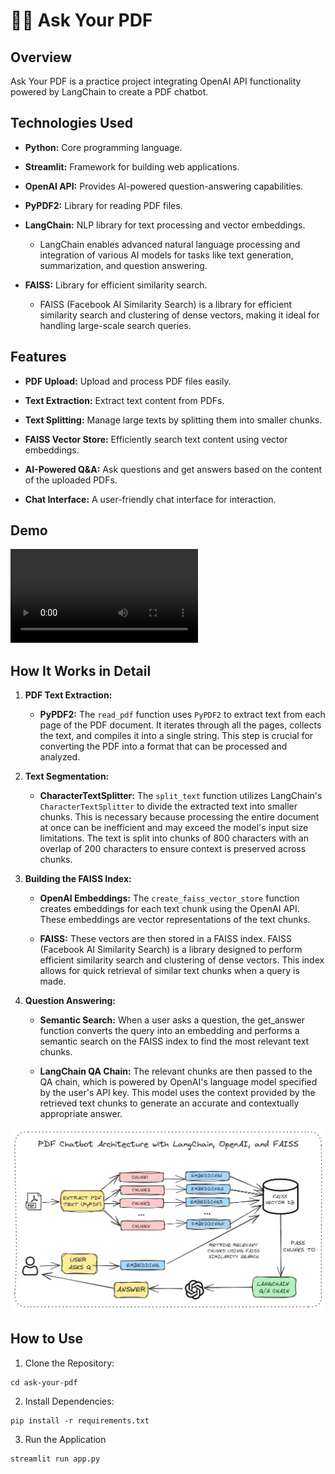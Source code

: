 # 📑💭 Ask Your PDF

## Overview

Ask Your PDF is a practice project integrating OpenAI API functionality powered by LangChain to create a PDF chatbot.

## Technologies Used

- **Python:**  Core programming language.
  
- **Streamlit:**  Framework for building web applications.
  
- **OpenAI API:**  Provides AI-powered question-answering capabilities.
  
- **PyPDF2:**  Library for reading PDF files.
  
- **LangChain:**  NLP library for text processing and vector embeddings.
  - LangChain enables advanced natural language processing and integration of various AI models for tasks like text generation, summarization, and question answering.

- **FAISS:**  Library for efficient similarity search.
  - FAISS (Facebook AI Similarity Search) is a library for efficient similarity search and clustering of dense vectors, making it ideal for handling large-scale search queries.

## Features

- **PDF Upload:**  Upload and process PDF files easily.
  
- **Text Extraction:** Extract text content from PDFs.
  
- **Text Splitting:** Manage large texts by splitting them into smaller chunks.
  
- **FAISS Vector Store:** Efficiently search text content using vector embeddings.
  
- **AI-Powered Q&A:**  Ask questions and get answers based on the content of the uploaded PDFs.
  
- **Chat Interface:** A user-friendly chat interface for interaction.

## Demo
![demo](demo.mp4)

## How It Works in Detail

1. **PDF Text Extraction:**

   - **PyPDF2:**  The `read_pdf` function uses `PyPDF2` to extract text from each page of the PDF document. It iterates through all the pages, collects the text, and compiles it into a single string. This step is crucial for converting the PDF into a format that can be processed and analyzed.

2. **Text Segmentation:**

   - **CharacterTextSplitter:** The `split_text` function utilizes LangChain's `CharacterTextSplitter` to divide the extracted text into smaller chunks. This is necessary because processing the entire document at once can be inefficient and may exceed the model's input size limitations. The text is split into chunks of 800 characters with an overlap of 200 characters to ensure context is preserved across chunks.

3. **Building the FAISS Index:**

   - **OpenAI Embeddings:** The `create_faiss_vector_store` function creates embeddings for each text chunk using the OpenAI API. These embeddings are vector representations of the text chunks.

   - **FAISS:** These vectors are then stored in a FAISS index. FAISS (Facebook AI Similarity Search) is a library designed to perform efficient similarity search and clustering of dense vectors. This index allows for quick retrieval of similar text chunks when a query is made.

5. **Question Answering:**

   - **Semantic Search:** When a user asks a question, the get_answer function converts the query into an embedding and performs a semantic search on the FAISS index to find the most relevant text chunks.

   - **LangChain QA Chain:** The relevant chunks are then passed to the QA chain, which is powered by OpenAI's language model specified by the user's API key. This model uses the context provided by the retrieved text chunks to generate an accurate and contextually appropriate answer.

![Architecture](Architecture.png)

## How to Use

1. Clone the Repository:

```git clone https://github.com/yourusername/ask-your-pdf.git
cd ask-your-pdf
```

2. Install Dependencies:

```
pip install -r requirements.txt
```

3. Run the Application

```
streamlit run app.py
```

